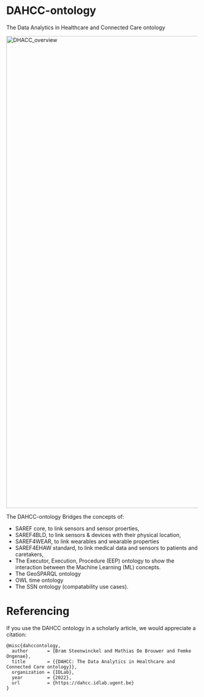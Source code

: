 # DAHCC-ontology

The Data Analytics in Healthcare and Connected Care ontology

<img width="1242" alt="DHACC_overview" src="https://dahcc.idlab.ugent.be/dahcc_overview.png">

The DAHCC-ontology Bridges the concepts of:
* SAREF core, to link sensors and sensor proerties,
* SAREF4BLD, to link sensors & devices with their physical location,
* SAREF4WEAR, to link wearables and wearable properties
* SAREF4EHAW standard, to link medical data and sensors to patients and caretakers, 
* The Executor, Execution, Procedure (EEP) ontology to show the interaction between the Machine Learning (ML) concepts.
* The GeoSPARQL ontology
* OWL time ontology
* The SSN ontology (compatability use cases).


# Referencing
If you use the DAHCC ontology in a scholarly article, we would appreciate a citation:
```
@misc{dahccontology,
  author       = {Bram Steenwinckel and Mathias De Brouwer and Femke Ongenae},
  title        = {{DAHCC: The Data Analytics in Healthcare and Connected Care ontology}},
  organization = {IDLab},
  year         = {2022},
  url          = {https://dahcc.idlab.ugent.be}
}
```
